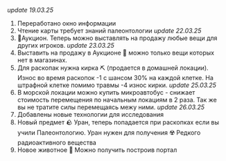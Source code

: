 *update 19.03.25*
1. Переработано окно информации
2. Чтение карты требует знаний палеонтологии
*update 22.03.25*
1. 🏦Аукцион. Теперь можно выставлять на продажу любые вещи для других игроков.
*update 23.03.25*
1. Выставить на продажу в Аукционе 🏦 можно только вещи которых нет в магазинах.
2. Для раскопак нужна кирка ⛏️ (продается в домашней локации). Износ во время раскопок -1 с шансом 30% на каждой клетке. На штрафной клетке помимо травмы -4 износ кирки.
*update 25.03.25*
1. В морской локации можно купить микроавтобус - снижает стоимость перемещения по начальным локациям в 2 раза. Так же вы не тратите силы перемещаясь межу ними.
*update 26.03.25*
1. Добавлены новые технологии для исследования 
2. Новый предмет 🪨 Уран, теперь попадается при раскопках если вы учили Палеонтологию. Уран нужен для получения ☢️ Редкого радиоактивного вещества
3. Новое животное 🦄 Можно получить построив портал